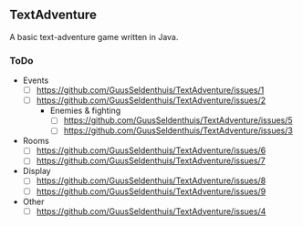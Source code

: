 ## TextAdventure

A basic text-adventure game written in Java.

### ToDo
* Events
  - [ ] https://github.com/GuusSeldenthuis/TextAdventure/issues/1
  - [ ] https://github.com/GuusSeldenthuis/TextAdventure/issues/2
    * Enemies & fighting
        - [ ] https://github.com/GuusSeldenthuis/TextAdventure/issues/5
        - [ ] https://github.com/GuusSeldenthuis/TextAdventure/issues/3
* Rooms
  - [ ] https://github.com/GuusSeldenthuis/TextAdventure/issues/6
  - [ ] https://github.com/GuusSeldenthuis/TextAdventure/issues/7
* Display
  - [ ] https://github.com/GuusSeldenthuis/TextAdventure/issues/8
  - [ ] https://github.com/GuusSeldenthuis/TextAdventure/issues/9
* Other
  - [ ] https://github.com/GuusSeldenthuis/TextAdventure/issues/4